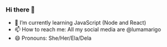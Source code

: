 ### Hi there 👋

- 🌱 I’m currently learning JavaScript (Node and React)
- 📫 How to reach me: All my social media are @lumamarigo
- 😄 Pronouns: She/Her/Ela/Dela

